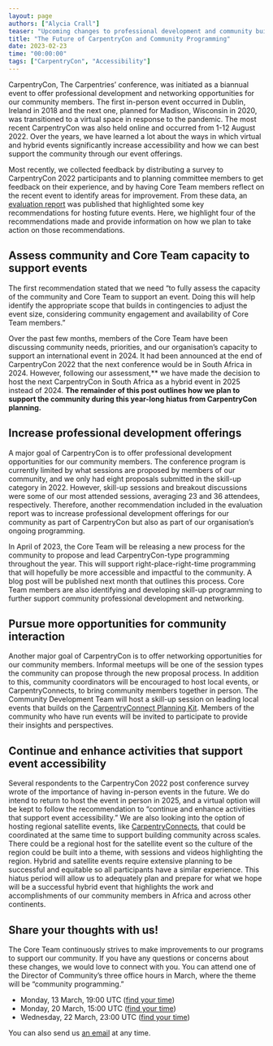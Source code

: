 ```yaml
---
layout: page
authors: ["Alycia Crall"]
teaser: "Upcoming changes to professional development and community building offerings"
title: "The Future of CarpentryCon and Community Programming"
date: 2023-02-23
time: "00:00:00"
tags: ["CarpentryCon", "Accessibility"]
---
```


CarpentryCon, The Carpentries’ conference, was initiated as a biannual event to offer professional development and networking opportunities for our community members. The first in-person event occurred in Dublin, Ireland in 2018 and the next one, planned for Madison, Wisconsin in 2020, was transitioned to a virtual space in response to the pandemic. The most recent CarpentryCon was also held online and occurred from 1-12 August 2022. Over the years, we have learned a lot about the ways in which virtual and hybrid events significantly increase accessibility and how we can best support the community through our event offerings.     

Most recently, we collected feedback by distributing a survey to CarpentryCon 2022 participants and to planning committee members to get feedback on their experience, and by having Core Team members reflect on the recent event to identify areas for improvement. From these data, an [evaluation report](https://zenodo.org/record/7618406#.Y--TauzMJz8) was published that highlighted some key recommendations for hosting future events. Here, we highlight four of the recommendations made and provide information on how we plan to take action on those recommendations. 


## Assess community and Core Team capacity to support events

The first recommendation stated that we need “to fully assess the capacity of the community and Core Team to support an event. Doing this will help identify the appropriate scope that builds in contingencies to adjust the event size, considering community engagement and availability of Core Team members.”

Over the past few months, members of the Core Team have been discussing community needs, priorities, and our organisation’s capacity to support an international event in 2024. It had been announced at the end of CarpentryCon 2022 that the next conference would be in South Africa in 2024. However, following our assessment,** we have made the decision to host the next CarpentryCon in South Africa as a hybrid event in 2025 instead of 2024. **The remainder of this post outlines how we plan to support the community during this year-long hiatus from CarpentryCon planning.**


## Increase professional development offerings

A major goal of CarpentryCon is to offer professional development opportunities for our community members. The conference program is currently limited by what sessions are proposed by members of our community, and we only had eight proposals submitted in the skill-up category in 2022. However, skill-up sessions and breakout discussions were some of our most attended sessions, averaging 23 and 36 attendees, respectively. Therefore, another recommendation included in the evaluation report was to increase professional development offerings for our community as part of CarpentryCon but also as part of our organisation’s ongoing programming.  

In April of 2023, the Core Team will be releasing a new process for the community to propose and lead CarpentryCon-type programming throughout the year. This will support right-place-right-time programming that will hopefully be more accessible and impactful to the community. A blog post will be published next month that outlines this process. Core Team members are also identifying and developing skill-up programming to further support community professional development and networking.


## Pursue more opportunities for community interaction

Another major goal of CarpentryCon is to offer networking opportunities for our community members. Informal meetups will be one of the session types the community can propose through the new proposal process. In addition to this, community coordinators will be encouraged to host local events, or CarpentryConnects, to bring community members together in person. The Community Development Team will host a skill-up session on leading local events that builds on the [CarpentryConnect Planning Kit](https://carpentryconnect.org/). Members of the community who have run events will be invited to participate to provide their insights and perspectives.


## Continue and enhance activities that support event accessibility

Several respondents to the CarpentryCon 2022 post conference survey wrote of the importance of having in-person events in the future. We do intend to return to host the event in person in 2025, and a virtual option will be kept to follow the recommendation to “continue and enhance activities that support event accessibility.” We are also looking into the option of hosting regional satellite events, like [CarpentryConnects](https://carpentryconnect.org/), that could be coordinated at the same time to support building community across scales. There could be a regional host for the satellite event so the culture of the region could be built into a theme, with sessions and videos highlighting the region. Hybrid and satellite events require extensive planning to be successful and equitable so all participants have a similar experience. This hiatus period will allow us to adequately plan and prepare for what we hope will be a successful hybrid event that highlights the work and accomplishments of our community members in Africa and across other continents. 


## Share your thoughts with us!

The Core Team continuously strives to make improvements to our programs to support our community. If you have any questions or concerns about these changes, we would love to connect with you. You can attend one of the Director of Community’s three office hours in March, where the theme will be “community programming.” 



* Monday, 13 March, 19:00 UTC ([find your time](https://www.timeanddate.com/worldclock/fixedtime.html?msg=March+Office+Hours+1&iso=20230313T19&p1=1440&ah=1))
* Monday, 20 March, 15:00 UTC ([find your time](https://www.timeanddate.com/worldclock/fixedtime.html?msg=March+Office+Hours+II&iso=20230320T15&p1=1440&ah=1))  
* Wednesday, 22 March, 23:00 UTC ([find your time](https://www.timeanddate.com/worldclock/fixedtime.html?msg=March+Office+Hours+III&iso=20230322T23&p1=1440&ah=1))

You can also send us [an email](mailto:community@carpentries.org) at any time. 
